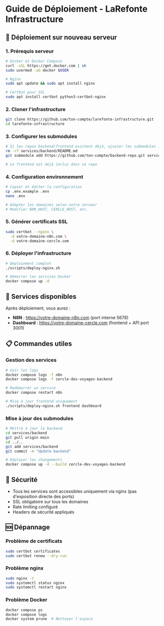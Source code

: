 # Guide de Déploiement - LaRefonte Infrastructure

## 🚀 Déploiement sur nouveau serveur

### 1. Prérequis serveur
```bash
# Docker et Docker Compose
curl -sSL https://get.docker.com | sh
sudo usermod -aG docker $USER

# Nginx
sudo apt update && sudo apt install nginx

# Certbot pour SSL
sudo apt install certbot python3-certbot-nginx
```

### 2. Cloner l'infrastructure
```bash
git clone https://github.com/ton-compte/larefonte-infrastructure.git
cd larefonte-infrastructure
```

### 3. Configurer les submodules
```bash
# Si les repos backend/frontend existent déjà, ajouter les submodules :
rm -rf services/backend/README.md
git submodule add https://github.com/ton-compte/backend-repo.git services/backend

# Le frontend est déjà inclus dans ce repo
```

### 4. Configuration environnement
```bash
# Copier et éditer la configuration
cp .env.example .env
nano .env

# Adapter les domaines selon votre serveur
# Modifier N8N_HOST, CERCLE_HOST, etc.
```

### 5. Générer certificats SSL
```bash
sudo certbot --nginx \
  -d votre-domaine-n8n.com \
  -d votre-domaine-cercle.com
```

### 6. Déployer l'infrastructure
```bash
# Déploiement complet
./scripts/deploy-nginx.sh

# Démarrer les services Docker
docker compose up -d
```

## 🔧 Services disponibles

Après déploiement, vous aurez :
- **N8N** : https://votre-domaine-n8n.com (port interne 5678)
- **Dashboard** : https://votre-domaine-cercle.com (frontend + API port 3001)

## 📋 Commandes utiles

### Gestion des services
```bash
# Voir les logs
docker compose logs -f n8n
docker compose logs -f cercle-des-voyages-backend

# Redémarrer un service
docker compose restart n8n

# Mise à jour frontend uniquement
./scripts/deploy-nginx.sh frontend dashboard
```

### Mise à jour des submodules
```bash
# Mettre à jour le backend
cd services/backend
git pull origin main
cd ../..
git add services/backend
git commit -m "Update backend"

# Déployer les changements
docker compose up -d --build cercle-des-voyages-backend
```

## 🔐 Sécurité

- Tous les services sont accessibles uniquement via nginx (pas d'exposition directe des ports)
- SSL obligatoire sur tous les domaines
- Rate limiting configuré
- Headers de sécurité appliqués

## 🆘 Dépannage

### Problème de certificats
```bash
sudo certbot certificates
sudo certbot renew --dry-run
```

### Problème nginx
```bash
sudo nginx -t
sudo systemctl status nginx
sudo systemctl restart nginx
```

### Problème Docker
```bash
docker compose ps
docker compose logs
docker system prune  # Nettoyer l'espace
```
